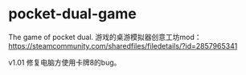# pocket-dual-game
The game of pocket dual.
游戏的桌游模拟器创意工坊mod：https://steamcommunity.com/sharedfiles/filedetails/?id=2857965341

v1.01
修复电脑方使用卡牌8的bug。
